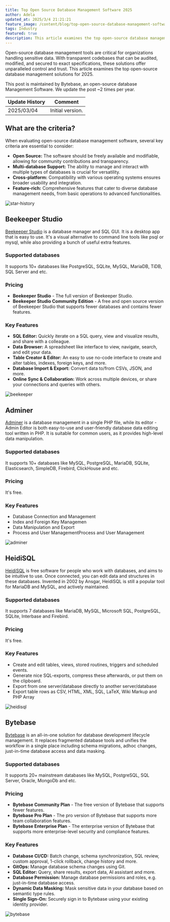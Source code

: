 ```yaml
---
title: Top Open Source Database Management Software 2025
author: Adela
updated_at: 2025/3/4 21:21:21
feature_image: /content/blog/top-open-source-database-management-software/banner.webp
tags: Industry
featured: true
description: This article examines the top open-source database management solutions for 2025.
---
```


Open-source database management tools are critical for organizations handling sensitive data. With transparent codebases that can be audited, modified, and secured to exact specifications, these solutions offer unparalleled control and trust. This article examines the top open-source database management solutions for 2025.

<HintBlock type="info">

This post is maintained by Bytebase, an open-source database Management Software. We update the post ~2 times per year.

</HintBlock>

| Update History | Comment          |
| -------------- | ---------------- |
| 2025/03/04     | Initial version. |

## What are the criteria?

When evaluating open-source database management software, several key criteria are essential to consider:

- **Open Source:** The software should be freely available and modifiable, allowing for community contributions and transparency.
- **Multi-database Support:** The ability to manage and interact with multiple types of databases is crucial for versatility.
- **Cross-platform:** Compatibility with various operating systems ensures broader usability and integration.
- **Feature-rich:** Comprehensive features that cater to diverse database management needs, from basic operations to advanced functionalities.

![star-history](/content/blog/top-open-source-database-management-software/star-history.webp)

## Beekeeper Studio

[Beekeeper Studio](https://www.beekeeperstudio.io/) is a database manager and SQL GUI. It is a desktop app that is easy to use. It's a visual alternative to command line tools like psql or mysql, while also providing a bunch of useful extra features.

### Supported databases

It supports 10+ databases like PostgreSQL, SQLite, MySQL, MariaDB, TiDB, SQL Server and etc.

### Pricing

- **Beekeeper Studio** - The full version of Beekeeper Studio.
- **Beekeeper Studio Community Edition** - A free and open source version of Beekeeper Studio that supports fewer databases and contains fewer features.

### Key Features

- **SQL Editor:** Quickly iterate on a SQL query, view and visualize results, and share with a colleague.
- **Data Browser:** A spreadsheet like interface to view, navigate, search, and edit your data.
- **Table Creator & Editor:** An easy to use no-code interface to create and alter tables, indexes, foreign keys, and more.
- **Database Import & Export:** Convert data to/from CSVs, JSON, and more.
- **Online Sync & Collaboration:** Work across multiple devices, or share your connections and queries with others.

![beekeeper](/content/blog/top-open-source-database-management-software/beekeeper.webp)

## Adminer

[Adminer](https://www.adminer.org/) is a database management in a single PHP file, while its editor - Admin Editor is both easy-to-use and user-friendly database data editing tool written in PHP. It is suitable for common users, as it provides high-level data manipulation.

### Supported databases

It supports 10+ databases like MySQL, PostgreSQL, MariaDB, SQLite, Elasticsearch, SimpleDB, Firebird, ClickHouse and etc.

### Pricing

It's free.

### Key Features

- Database Connection and Management
- Index and Foreign Key Managemen
- Data Manipulation and Export
- Process and User ManagementProcess and User Management

![adminer](/content/blog/top-open-source-database-management-software/adminer.webp)

## HeidiSQL

[HeidiSQL](https://www.heidisql.com/) is free software for people who work with databases, and aims to be intuitive to use. Once connected, you can edit data and structures in these databases. Invented in 2002 by Ansgar, HeidiSQL is still a popular tool for MariaDB and MySQL, and actively maintained.

### Supported databases

It supports 7 databases like MariaDB, MySQL, Microsoft SQL, PostgreSQL, SQLite, Interbase and Firebird.

### Pricing

It's free.

### Key Features

- Create and edit tables, views, stored routines, triggers and scheduled events.
- Generate nice SQL-exports, compress these afterwards, or put them on the clipboard.
- Export from one server/database directly to another server/database
- Export table rows as CSV, HTML, XML, SQL, LaTeX, Wiki Markup and PHP Array

![heidisql](/content/blog/top-open-source-database-management-software/heidisql.webp)

## Bytebase

[Bytebase](https://www.bytebase.com/) is an all-in-one solution for database development lifecycle management. It replaces fragmented database tools and unifies the workflow in a single place including schema migrations, adhoc changes, just-in-time database access and data masking.

### Supported databases

It supports 20+ mainstream databases like MySQL, PostgreSQL, SQL Server, Oracle, MongoDb and etc.

### Pricing

- **Bytebase Community Plan** - The free version of Bytebase that supports fewer features.
- **Bytebase Pro Plan** - The pro version of Bytebase that supports more team collaboration features.
- **Bytebase Enterprise Plan** - The enterprise version of Bytebase that supports more enterprise-level security and compliance features.

### Key Features

- **Database CI/CD:** Batch change, schema synchronization, SQL review, custom approval, 1-click rollback, change history and more.
- **GitOps:** Manage database schema changes using Git.
- **SQL Editor:** Query, share results, export data, AI assistant and more.
- **Database Permission:** Manage database permissions and roles, e.g. just-in-time database access.
- **Dynamic Data Masking:** Mask sensitive data in your database based on semantic type rules.
- **Single Sign-On:** Securely sign in to Bytebase using your existing identity provider.

![bytebase](/content/blog/top-open-source-database-management-software/bytebase.webp)
